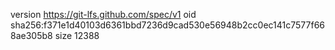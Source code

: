version https://git-lfs.github.com/spec/v1
oid sha256:f371e1d40103d6361bbd7236d9cad530e56948b2cc0ec141c7577f668ae305b8
size 12388

